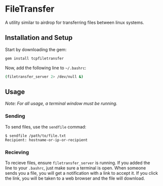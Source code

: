 # FileTransfer
A utility similar to airdrop for transferring files between linux systems.

## Installation and Setup
Start by downloading the gem:
```sh
gem install tcpfiletransfer
```

Now, add the following line to `~/.bashrc`:
```sh
(filetransfer_server 2> /dev/null &)
```

## Usage
*Note: For all usage, a terminal window must be running.*
### Sending
To send files, use the `sendfile` commad:
```
$ sendfile /path/to/file.txt
Recipient: hostname-or-ip-or-recipient
```
### Recieving
To recieve files, ensure `filetransfer_server` is running. If you added the
line to your `.bashrc`, just make sure a terminal is open. When someone sends
you a file, you will get a notification with a link to accept it. If you
click the link, you will be taken to a web browser and the file will download.
